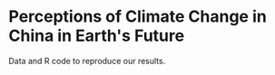 # Perceptions of Climate Change in China in Earth's Future

Data and R code to reproduce our results.
